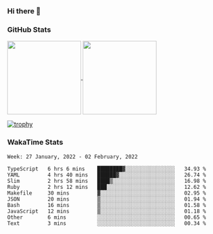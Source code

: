 ### Hi there 👋

### GitHub Stats

<a href="https://github.com/anuraghazra/github-readme-stats">
  <img align="center" height="170px" src="https://github-readme-stats.vercel.app/api/top-langs/?username=tksfjt1024&layout=compact&count_private=true&show_icons=true&show_icons=true&theme=graywhite" />
</a>
<a href="https://github.com/anuraghazra/github-readme-stats">
  <img align="center" height="170px" src="https://github-readme-stats.vercel.app/api?username=tksfjt1024&count_private=true&show_icons=true&show_icons=true&theme=graywhite" />
</a>

[![trophy](https://github-profile-trophy.vercel.app/?username=tksfjt1024)](https://github.com/ryo-ma/github-profile-trophy)

### WakaTime Stats

<!--START_SECTION:waka-->
```text
Week: 27 January, 2022 - 02 February, 2022

TypeScript   6 hrs 6 mins    ████████▓░░░░░░░░░░░░░░░░   34.93 % 
YAML         4 hrs 40 mins   ██████▓░░░░░░░░░░░░░░░░░░   26.74 % 
Slim         2 hrs 58 mins   ████▒░░░░░░░░░░░░░░░░░░░░   16.98 % 
Ruby         2 hrs 12 mins   ███░░░░░░░░░░░░░░░░░░░░░░   12.62 % 
Makefile     30 mins         ▓░░░░░░░░░░░░░░░░░░░░░░░░   02.95 % 
JSON         20 mins         ▒░░░░░░░░░░░░░░░░░░░░░░░░   01.94 % 
Bash         16 mins         ▒░░░░░░░░░░░░░░░░░░░░░░░░   01.58 % 
JavaScript   12 mins         ▒░░░░░░░░░░░░░░░░░░░░░░░░   01.18 % 
Other        6 mins          ░░░░░░░░░░░░░░░░░░░░░░░░░   00.65 % 
Text         3 mins          ░░░░░░░░░░░░░░░░░░░░░░░░░   00.34 % 
```
<!--END_SECTION:waka-->
